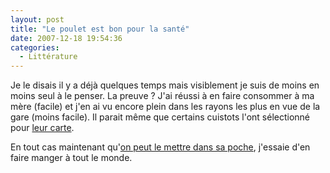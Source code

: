 ```yaml
---
layout: post
title: "Le poulet est bon pour la santé"
date: 2007-12-18 19:54:36
categories:
  - Littérature
---
```


Je le disais il y a déjà quelques temps mais visiblement je suis de moins en moins seul à le penser. La preuve&nbsp;? J'ai réussi à en faire consommer à ma mère (facile) et j'en ai vu encore plein dans les rayons les plus en vue de la gare (moins facile). Il parait même que certains cuistots l'ont sélectionné pour [leur carte](http://police.etc.over-blog.net/article-14580115.html).

En tout cas maintenant qu'[on peut le mettre dans sa poche](http://police.etc.over-blog.net/article-13406034.html), j'essaie d'en faire manger à tout le monde.